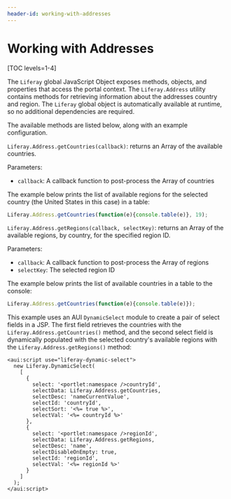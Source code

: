 ```yaml
---
header-id: working-with-addresses
---
```


# Working with Addresses

[TOC levels=1-4]

The `Liferay` global JavaScript Object exposes methods, objects, and properties 
that access the portal context. The `Liferay.Address` utility contains methods 
for retrieving information about the addresses country and region. The `Liferay` 
global object is automatically available at runtime, so no additional 
dependencies are required. 

The available methods are listed below, along with an example configuration. 

`Liferay.Address.getCountries(callback)`: returns an Array of the available 
countries.

Parameters:
- `callback`: A callback function to post-process the Array of countries

The example below prints the list of available regions for the selected country 
(the United States in this case) in a table:

```javascript
Liferay.Address.getCountries(function(e){console.table(e)}, 19);
```

`Liferay.Address.getRegions(callback, selectKey)`: returns an Array of the 
available regions, by country, for the specified region ID.

Parameters:
- `callback`: A callback function to post-process the Array of regions
- `selectKey`: The selected region ID

The example below prints the list of available countries in a table to the 
console:

```javascript
Liferay.Address.getCountries(function(e){console.table(e)});
```

This example uses an AUI `DynamicSelect` module to create a pair of select 
fields in a JSP. The first field retrieves the countries with the 
`Liferay.Address.getCountries()` method, and the second select field is 
dynamically populated with the selected country's available regions with the 
`Liferay.Address.getRegions()` method:

```markup
<aui:script use="liferay-dynamic-select">
  new Liferay.DynamicSelect(
    [
      {
        select: '<portlet:namespace />countryId',
        selectData: Liferay.Address.getCountries,
        selectDesc: 'nameCurrentValue',
        selectId: 'countryId',
        selectSort: '<%= true %>',
        selectVal: '<%= countryId %>'
      },
      {
        select: '<portlet:namespace />regionId',
        selectData: Liferay.Address.getRegions,
        selectDesc: 'name',
        selectDisableOnEmpty: true,
        selectId: 'regionId',
        selectVal: '<%= regionId %>'
      }
    ]
  );
</aui:script>
```